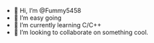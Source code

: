 - 👋 Hi, I’m @Fummy5458
- 👀 I’m easy going
- 🌱 I’m currently learning C/C++
- 💞️ I’m looking to collaborate on something cool.
<!---
Fummy5458/Fummy5458 is a ✨ special ✨ repository because its `README.md` (this file) appears on your GitHub profile.
You can click the Preview link to take a look at your changes.
--->
